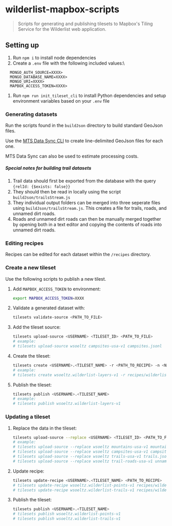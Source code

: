 # wilderlist-mapbox-scripts

> Scripts for generating and publishing tilesets to Mapbox's Tiling Service for the Wilderlist web application.

## Setting up

1. Run `npm i` to install node dependencies
1. Create a `.env` file with the following included values:\
  ```
    MONGO_AUTH_SOURCE=XXXX>
    MONGO_DATABASE_NAME=XXXX>
    MONGO_URI=XXXX>
    MAPBOX_ACCESS_TOKEN=XXXX>
  ```
1. Run `npm run init_tileset_cli` to install Python dependencies and setup environment variables based on your `.env` file

### Generating datasets

Run the scripts found in the `buildJson` directory to build standard GeoJson files.

Use the [MTS Data Sync CLI](https://github.com/mapbox/mts-data-sync) to create line-delimited GeoJson files for each one. 

MTS Data Sync can also be used to estimate processing costs.

##### Special notes for building trail datasets

1. Trail data should first be exported from the database with the query `{relId: {$exists: false}}`
1. They should then be read in locally using the script `buildJson/trailsStream.js`
1. They individual output folders can be merged into three seperate files using `buildJson/trailsStream.js`. This creates a file for trails, roads, and unnamed dirt roads.
1. Roads and unnamed dirt roads can then be manually merged together by opening both in a text editor and copying the contents of roads into unnamed dirt roads.

### Editing recipes

Recipes can be edited for each dataset within the `/recipes` directory.

### Create a new tileset

Use the following scripts to publish a new tilest.

1. Add `MAPBOX_ACCESS_TOKEN` to environment:
    ```bash
    export MAPBOX_ACCESS_TOKEN=XXXX
    ```
1. Validate a generated dataset with:
    ```bash
    tilesets validate-source <PATH_TO_FILE>
    ```
1. Add the tileset source:
    ```bash
    tilesets upload-source <USERNAME> <TILESET_ID> <PATH_TO_FILE>
    # example:
    # tilesets upload-source wsoeltz campsites-usa-v1 campsites.jsonl
    ```
1. Create the tileset:
    ```bash
    tilesets create <USERNAME>.<TILESET_NAME> -r <PATH_TO_RECIPE> -n <NAME_OF_TILESET>
    # example:
    # tilesets create wsoeltz.wilderlist-layers-v1 -r recipes/wilderlist_layers_recipe.json -n "Wilderlist Layers v1"
    ```
1. Publish the tileset:
    ```bash
    tilesets publish <USERNAME>.<TILESET_NAME>
    # example:
    # tilesets publish wsoeltz.wilderlist-layers-v1
    ```

### Updating a tileset

1. Replace the data in the tileset:
    ```bash
    tilesets upload-source --replace <USERNAME> <TILESET_ID> <PATH_TO_FILE>
    # example:
    # tilesets upload-source --replace wsoeltz mountains-usa-v1 mountains.jsonl
    # tilesets upload-source --replace wsoeltz campsites-usa-v1 campsites.jsonl
    # tilesets upload-source --replace wsoeltz trails-usa-v1 trails.jsonl
    # tilesets upload-source --replace wsoeltz trail-roads-usa-v1 unnamed-dirtroads.jsonl
    ```
1. Update recipe:
    ```bash
    tilesets update-recipe <USERNAME>.<TILESET_NAME> <PATH_TO_RECIPE>
    # tilesets update-recipe wsoeltz.wilderlist-points-v1 recipes/wilderlist_points_recipe.json
    # tilesets update-recipe wsoeltz.wilderlist-trails-v1 recipes/wilderlist_trails_recipe.json
    ```
1. Publish the tileset:
    ```bash
    tilesets publish <USERNAME>.<TILESET_NAME>
    # tilesets publish wsoeltz.wilderlist-points-v1
    # tilesets publish wsoeltz.wilderlist-trails-v1
    ```
